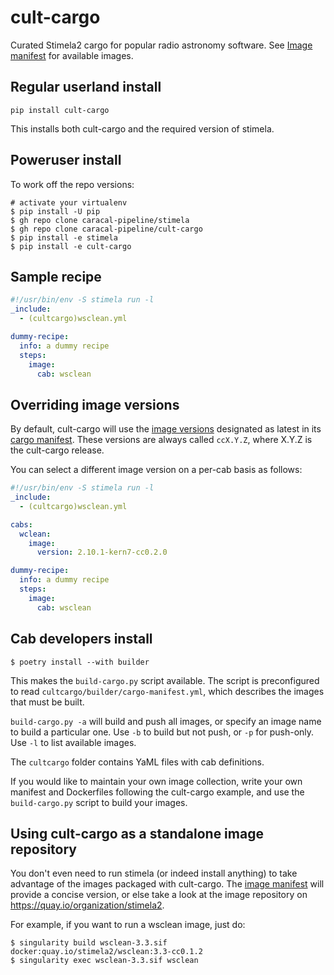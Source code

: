 # cult-cargo
Curated Stimela2 cargo for popular radio astronomy software. See [Image manifest](./bundle-manifest.md) for available images.

## Regular userland install

```
pip install cult-cargo
```

This installs both cult-cargo and the required version of stimela.

## Poweruser install

To work off the repo versions:

```
# activate your virtualenv
$ pip install -U pip
$ gh repo clone caracal-pipeline/stimela
$ gh repo clone caracal-pipeline/cult-cargo
$ pip install -e stimela
$ pip install -e cult-cargo
```

## Sample recipe

```yml
#!/usr/bin/env -S stimela run -l
_include: 
  - (cultcargo)wsclean.yml

dummy-recipe:
  info: a dummy recipe
  steps:
    image:
      cab: wsclean
```

## Overriding image versions

By default, cult-cargo will use the [image versions](./bundle-manifest.md) designated as latest in its [cargo manifest](https://github.com/caracal-pipeline/cult-cargo/blob/master/cultcargo/builder/cargo-manifest.yml). These versions are always called ``ccX.Y.Z``, where X.Y.Z is the cult-cargo release.

You can select a different image version on a per-cab basis as follows:

```yml
#!/usr/bin/env -S stimela run -l
_include: 
  - (cultcargo)wsclean.yml

cabs: 
  wclean:
    image:
      version: 2.10.1-kern7-cc0.2.0

dummy-recipe:
  info: a dummy recipe
  steps:
    image:
      cab: wsclean
```

## Cab developers install

```
$ poetry install --with builder
```

This makes the ``build-cargo.py`` script available. The script is preconfigured to read ``cultcargo/builder/cargo-manifest.yml``, which describes the images that must be built.

``build-cargo.py -a`` will build and push all images, or specify an image name to build a particular one. Use ``-b`` to build but not push, or ``-p`` for push-only. Use ``-l`` to list available images.

The ``cultcargo`` folder contains YaML files with cab definitions.

If you would like to maintain your own image collection, write your own manifest and Dockerfiles following the cult-cargo example, and use the ``build-cargo.py`` script to build your images.

## Using cult-cargo as a standalone image repository

You don't even need to run stimela (or indeed install anything) to take advantage of the images packaged with cult-cargo. The [image manifest](./bundle-manifest.md) will provide a concise version, or else take a look at the image repository on https://quay.io/organization/stimela2. 

For example, if you want to run a wsclean image, just do:

```
$ singularity build wsclean-3.3.sif docker:quay.io/stimela2/wsclean:3.3-cc0.1.2
$ singularity exec wsclean-3.3.sif wsclean 
```
